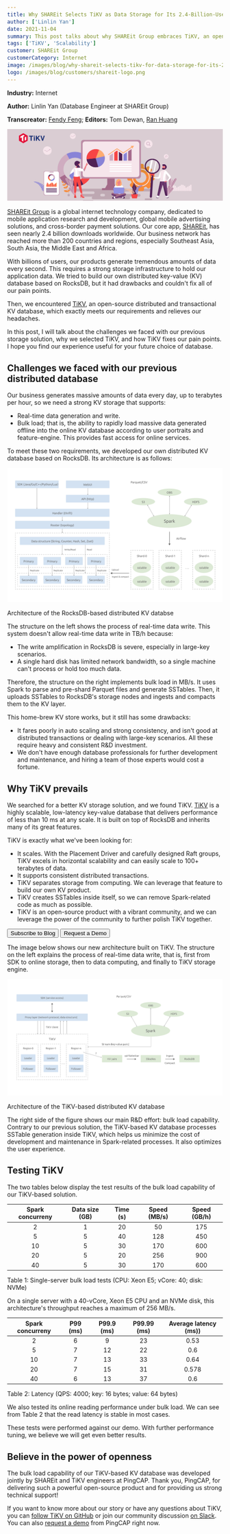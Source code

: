 ```yaml
---
title: Why SHAREit Selects TiKV as Data Storage for Its 2.4-Billion-User Business
author: ['Linlin Yan']
date: 2021-11-04
summary: This post talks about why SHAREit Group embraces TiKV, an open-source distributed KV database, as its storage infrastructure. Learn how TiKV beats other solutions and provides bulk load and real-time data writes. 
tags: ['TiKV', 'Scalability']
customer: SHAREit Group
customerCategory: Internet
image: /images/blog/why-shareit-selects-tikv-for-data-storage-for-its-2.4-billion-user-business.png
logo: /images/blog/customers/shareit-logo.png
---
```


**Industry:** Internet

**Author:** Linlin Yan (Database Engineer at SHAREit Group)

**Transcreator:** [Fendy Feng](https://github.com/septemberfd); **Editors:** Tom Dewan, [Ran Huang](https://github.com/ran-huang)

![Why SHAREit selects TiKV for data storage for its 2.4-billion-user business](media/why-shareit-selects-tikv-for-data-storage-for-its-2.4-billion-user-business.png)

[SHAREit Group](https://www.ushareit.com/) is a global internet technology company, dedicated to mobile application research and development, global mobile advertising solutions, and cross-border payment solutions. Our core app, [SHAREit](https://play.google.com/store/apps/details?id=com.lenovo.anyshare.gps&hl=en&gl=US), has seen nearly 2.4 billion downloads worldwide. Our business network has reached more than 200 countries and regions, especially Southeast Asia, South Asia, the Middle East and Africa. 

With billions of users, our products generate tremendous amounts of data every second. This requires a strong storage infrastructure to hold our application data. We tried to build our own distributed key-value (KV) database based on RocksDB, but it had drawbacks and couldn't fix all of our pain points. 

Then, we encountered [TiKV](https://docs.pingcap.com/tidb/stable/tikv-overview), an open-source distributed and transactional KV database, which exactly meets our requirements and relieves our headaches. 

In this post, I will talk about the challenges we faced with our previous storage solution, why we selected TiKV, and how TiKV fixes our pain points. I hope you find our experience useful for your future choice of database. 

## Challenges we faced with our previous distributed database

Our business generates massive amounts of data every day, up to terabytes per hour, so we need a strong KV storage that supports: 

* Real-time data generation and write. 
* Bulk load; that is, the ability to rapidly load massive data generated offline into the online KV database according to user portraits and feature-engine. This provides fast access for online services. 

To meet these two requirements, we developed our own distributed KV database based on RocksDB. Its architecture is as follows: 

![Architecture of the RocksDB-based distributed KV databse](media/architecture-of-rocksdb-based-distributed-kv-database.png)
<div class="caption-center"> Architecture of the RocksDB-based distributed KV databse </div>

The structure on the left shows the process of real-time data write. This system doesn't allow real-time data write in TB/h because: 

* The write amplification in RocksDB is severe, especially in large-key scenarios.
* A single hard disk has limited network bandwidth, so a single machine can't process or hold too much data. 

Therefore, the structure on the right implements bulk load in MB/s.  It uses Spark to parse and pre-shard Parquet files and generate SSTables. Then, it uploads SSTables to RocksDB's storage nodes and ingests and compacts them to the KV layer. 

This home-brew KV store works, but it still has some drawbacks:

* It fares poorly in auto scaling and strong consistency, and isn't good at distributed transactions or dealing with large-key scenarios. All these require heavy and consistent R&D investment. 
* We don't have enough database professionals for further development and maintenance, and hiring a team of those experts would cost a fortune. 

## Why TiKV prevails

We searched for a better KV storage solution, and we found TiKV. [TiKV](https://tikv.org/) is a highly scalable, low-latency key-value database that delivers performance of less than 10 ms at any scale. It is built on top of RocksDB and inherits many of its great features. 

TiKV is exactly what we've been looking for:

* It scales. With the Placement Driver and carefully designed Raft groups, TiKV excels in horizontal scalability and can easily scale to 100+ terabytes of data. 
* It supports consistent distributed transactions. 
* TiKV separates storage from computing. We can leverage that feature to build our own KV product. 
* TiKV creates SSTables inside itself, so we can remove Spark-related code as much as possible. 
* TiKV is an open-source product with a vibrant community, and we can leverage the power of the community to further polish TiKV together. 

<div class="trackable-btns">
  <a href="https://share.hsforms.com/1e2W03wLJQQKPd1d9rCbj_Q2npzm" onclick="trackViews('Why SHAREit Selects TiKV for Data Storage for Its 2.4-Billion-User Business', 'subscribe-blog-btn-middle')"><button>Subscribe to Blog</button></a>
  <a href="/contact-us" onclick="trackViews('Why SHAREit Selects TiKV for Data Storage for Its 2.4-Billion-User Business', 'contact-us-middle')"><button>Request a Demo</button></a>
</div>

The image below shows our new architecture built on TiKV. The structure on the left explains the process of real-time data write, that is, first from SDK to online storage, then to data computing, and finally to TiKV storage engine. 

![Architecture of the TiKV-based distributed KV database](media/architecture-of-tikv-based-distributed-kv-database.png)
<div class="caption-center"> Architecture of the TiKV-based distributed KV database </div>

The right side of the figure shows our main R&D effort: bulk load capability. Contrary to our previous solution, the TiKV-based KV database processes SSTable generation inside TiKV, which helps us minimize the cost of development and maintenance in Spark-related processes. It also optimizes the user experience. 

## Testing TiKV

The two tables below display the test results of the bulk load capability of our TiKV-based solution. 

| Spark concurreny | Data size (GB) | Time (s) | Speed (MB/s) | Speed (GB/h) |
| :----: | :----: | :----: | :----: | :----: | 
| 2 | 1 | 20 | 50 | 175 |
| 5 | 5 | 40| 128 | 450 | 
| 10 | 5 | 30 | 170 | 600 | 
| 20 | 5 | 20 | 256 | 900 | 
| 40 | 5 | 30 | 170 | 600 | 

<div class="caption-center"> Table 1: Single-server bulk load tests (CPU: Xeon E5; vCore: 40; disk: NVMe) </div>

On a single server with a 40-vCore, Xeon E5 CPU and an NVMe disk, this architecture's throughput reaches a maximum of 256 MB/s. 

| Spark concurreny | P99 (ms) | P99.9 (ms) | P99.99 (ms) | Average latency (ms)) |
| :----: | :----: | :----: | :----: | :----: | 
| 2 | 6 | 9 | 23 | 0.53 | 
| 5 | 7 | 12 | 22 | 0.6 | 
| 10 | 7 | 13 | 33 | 0.64 | 
| 20 | 7 | 15 | 31 | 0.578 | 
| 40 | 6 | 13 | 37 | 0.6 | 

<div class="caption-center"> Table 2: Latency (QPS: 4000; key: 16 bytes; value: 64 bytes) </div>

We also tested its online reading performance under bulk load. We can see from Table 2 that the read latency is stable in most cases.

These tests were performed against our demo. With further performance tuning, we believe we will get even better results. 

## Believe in the power of openness

The bulk load capability of our TiKV-based KV database was developed jointly by SHAREit and TiKV engineers at PingCAP. Thank you, PingCAP, for delivering such a powerful open-source product and for providing us strong technical support!

If you want to know more about our story or have any questions about TiKV, you can [follow TiKV on GitHub](https://github.com/tikv/tikv) or join our community discussion [on Slack](https://slack.tidb.io/invite?team=tikv-wg&channel=general&ref=pingcap-blog). You can also [request a demo](https://en.pingcap.com/contact-us) from PingCAP right now. 
